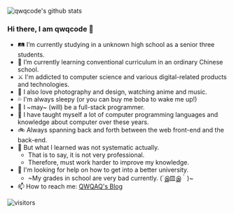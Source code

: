 ![qwqcode's github stats](https://github-readme-stats.vercel.app/api?username=qwqcode&theme=tokyonight)

### Hi there, I am qwqcode 👋

- 🛤 I’m currently studying in a unknown high school as a senior three students.
- 📝 I’m currently learning conventional curriculum in an ordinary Chinese school.
- ⚔️ I'm addicted to computer science and various digital-related products and technologies.
- 🌅 I also love photography and design, watching anime and music.
- 💦 I'm always sleepy (or you can buy me boba to wake me up!)
- 🥪 I ~may~ (will) be a full-stack programmer.
- 👀 I have taught myself a lot of computer programming languages and knowledge about computer over these years.
- 🚲 Always spanning back and forth between the web front-end and the back-end.
- 🌚 But what I learned was not systematic actually.
  - That is to say, it is not very professional.
  - Therefore, must work harder to improve my knowledge.
- 🤔 I'm looking for help on how to get into a better university.
  - ~My grades in school are very bad currently. (´இ皿இ｀)~
- 📫 How to reach me: [QWQAQ's Blog](https://qwqaq.com)

 ![visitors](https://visitor-badge.laobi.icu/badge?page_id=qwqcode.visitor-badge)

